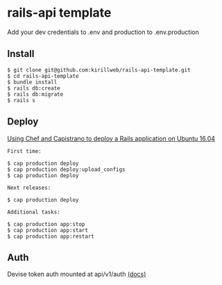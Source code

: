 # rails-api template

Add your dev credentials to .env and production to .env.production

## Install
    $ git clone git@github.com:kirillweb/rails-api-template.git
    $ cd rails-api-template
    $ bundle install
    $ rails db:create
    $ rails db:migrate
    $ rails s
    
## Deploy

[Using Chef and Capistrano to deploy a Rails application on Ubuntu 16.04](https://medium.com/@kirill_shevch/using-chef-and-capistrano-to-deploy-rails-application-on-ubuntu-16-04-fae1dfe0dd12)

    First time:
    
    $ cap production deploy
    $ cap production deploy:upload_configs
    $ cap production deploy
    
    Next releases:
    
    $ cap production deploy
    
    Additional tasks:
    
    $ cap production app:stop
    $ cap production app:start
    $ cap production app:restart

## Auth
    
Devise token auth mounted at api/v1/auth [(docs)](https://github.com/lynndylanhurley/devise_token_auth#usage-tldr)
